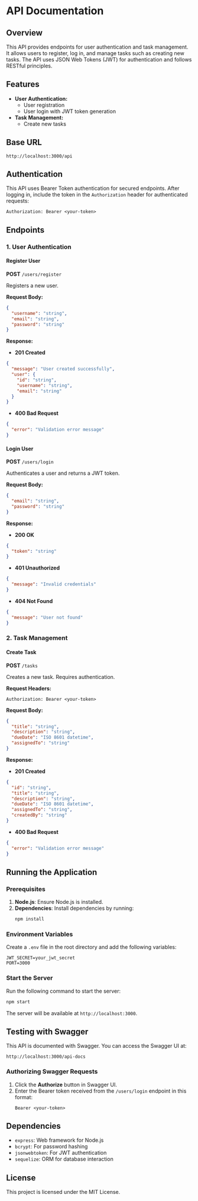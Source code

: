# API Documentation

## Overview
This API provides endpoints for user authentication and task management. It allows users to register, log in, and manage tasks such as creating new tasks. The API uses JSON Web Tokens (JWT) for authentication and follows RESTful principles.

## Features
- **User Authentication:**
  - User registration
  - User login with JWT token generation
- **Task Management:**
  - Create new tasks

## Base URL
```
http://localhost:3000/api
```

## Authentication
This API uses Bearer Token authentication for secured endpoints. After logging in, include the token in the `Authorization` header for authenticated requests:

```
Authorization: Bearer <your-token>
```

## Endpoints

### 1. User Authentication

#### **Register User**
**POST** `/users/register`

Registers a new user.

**Request Body:**
```json
{
  "username": "string",
  "email": "string",
  "password": "string"
}
```

**Response:**
- **201 Created**
```json
{
  "message": "User created successfully",
  "user": {
    "id": "string",
    "username": "string",
    "email": "string"
  }
}
```
- **400 Bad Request**
```json
{
  "error": "Validation error message"
}
```

#### **Login User**
**POST** `/users/login`

Authenticates a user and returns a JWT token.

**Request Body:**
```json
{
  "email": "string",
  "password": "string"
}
```

**Response:**
- **200 OK**
```json
{
  "token": "string"
}
```
- **401 Unauthorized**
```json
{
  "message": "Invalid credentials"
}
```
- **404 Not Found**
```json
{
  "message": "User not found"
}
```

### 2. Task Management

#### **Create Task**
**POST** `/tasks`

Creates a new task. Requires authentication.

**Request Headers:**
```text
Authorization: Bearer <your-token>
```

**Request Body:**
```json
{
  "title": "string",
  "description": "string",
  "dueDate": "ISO 8601 datetime",
  "assignedTo": "string"
}
```

**Response:**
- **201 Created**
```json
{
  "id": "string",
  "title": "string",
  "description": "string",
  "dueDate": "ISO 8601 datetime",
  "assignedTo": "string",
  "createdBy": "string"
}
```
- **400 Bad Request**
```json
{
  "error": "Validation error message"
}
```

## Running the Application

### Prerequisites
1. **Node.js**: Ensure Node.js is installed.
2. **Dependencies**: Install dependencies by running:
   ```bash
   npm install
   ```

### Environment Variables
Create a `.env` file in the root directory and add the following variables:
```
JWT_SECRET=your_jwt_secret
PORT=3000
```

### Start the Server
Run the following command to start the server:
```bash
npm start
```

The server will be available at `http://localhost:3000`.

## Testing with Swagger
This API is documented with Swagger. You can access the Swagger UI at:
```
http://localhost:3000/api-docs
```

### Authorizing Swagger Requests
1. Click the **Authorize** button in Swagger UI.
2. Enter the Bearer token received from the `/users/login` endpoint in this format:
   ```
   Bearer <your-token>
   ```

## Dependencies
- `express`: Web framework for Node.js
- `bcrypt`: For password hashing
- `jsonwebtoken`: For JWT authentication
- `sequelize`: ORM for database interaction

## License
This project is licensed under the MIT License.

